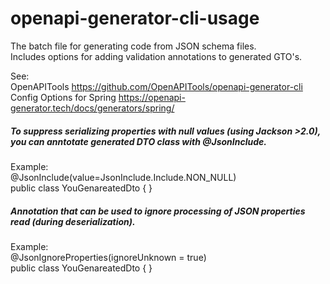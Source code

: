 # openapi-generator-cli-usage

The batch file for generating code from JSON schema files.<br />
Includes options for adding validation annotations to generated GTO's.


See: <br />
OpenAPITools https://github.com/OpenAPITools/openapi-generator-cli <br />
Config Options for Spring https://openapi-generator.tech/docs/generators/spring/


##### To suppress serializing properties with null values (using Jackson >2.0), you can anntotate generated DTO class with @JsonInclude.

Example:<br />
@JsonInclude(value=JsonInclude.Include.NON_NULL)<br />
public class YouGenareatedDto {
}


##### Annotation that can be used to ignore processing of JSON properties read (during deserialization).

Example:<br />
@JsonIgnoreProperties(ignoreUnknown = true)<br />
public class YouGenareatedDto {
}
